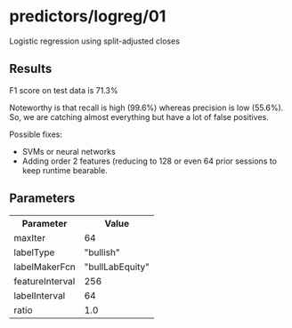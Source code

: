 predictors/logreg/01
===
Logistic regression using split-adjusted closes

Results
---
F1 score on test data is 71.3%

Noteworthy is that recall is high (99.6%) whereas
precision is low (55.6%). So, we are catching almost everything
but have a lot of false positives.

Possible fixes:

- SVMs or neural networks
- Adding order 2 features (reducing to 128 or even 64 prior sessions to keep runtime
bearable.

Parameters
---
<table>
    <tr>
        <th>Parameter</th>
        <th>Value</th>
    </tr>
    <tr>
        <td>maxIter</td>
        <td>64</td>
    </tr>
    <tr>
        <td>labelType</td>
        <td>"bullish"</td>
    </tr>
    <tr>
        <td>labelMakerFcn</td>
        <td>"bullLabEquity"</td>
    </tr>
    <tr>
        <td>featureInterval</td>
        <td>256</td>
    </tr>
    <tr>
        <td>labelInterval</td>
        <td>64</td>
    </tr>
    <tr>
        <td>ratio</td>
        <td>1.0</td>
    </tr>
</table>
